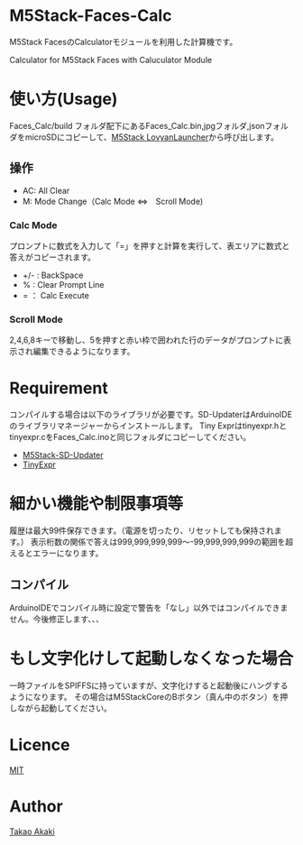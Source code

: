 # M5Stack-Faces-Calc

 M5Stack FacesのCalculatorモジュールを利用した計算機です。
 
 Calculator for M5Stack Faces with Caluculator Module

# 使い方(Usage)
 Faces_Calc/build フォルダ配下にあるFaces_Calc.bin,jpgフォルダ,jsonフォルダをmicroSDにコピーして、[M5Stack LovyanLauncher](https://github.com/lovyan03/M5Stack_LovyanLauncher)から呼び出します。

 ## 操作

- AC: All Clear
- M: Mode Change（Calc Mode ⇔　Scroll Mode)

 ### Calc Mode
 プロンプトに数式を入力して「=」を押すと計算を実行して、表エリアに数式と答えがコピーされます。
- +/- : BackSpace
- % : Clear Prompt Line
- = ： Calc Execute

 ### Scroll Mode
 2,4,6,8キーで移動し、5を押すと赤い枠で囲われた行のデータがプロンプトに表示され編集できるようになります。

 # Requirement

 コンパイルする場合は以下のライブラリが必要です。SD-UpdaterはArduinoIDEのライブラリマネージャーからインストールします。
 Tiny Exprはtinyexpr.hとtinyexpr.cをFaces_Calc.inoと同じフォルダにコピーしてください。

 - [M5Stack-SD-Updater](https://github.com/tobozo/M5Stack-SD-Updater)
 - [TinyExpr](https://github.com/codeplea/tinyexpr)

# 細かい機能や制限事項等
履歴は最大99件保存できます。（電源を切ったり、リセットしても保持されます。）
表示桁数の関係で答えは999,999,999,999～-99,999,999,999の範囲を超えるとエラーになります。

## コンパイル
ArduinoIDEでコンパイル時に設定で警告を「なし」以外ではコンパイルできません。今後修正します、、、

# もし文字化けして起動しなくなった場合
一時ファイルをSPIFFSに持っていますが、文字化けすると起動後にハングするようになります。
その場合はM5StackCoreのBボタン（真ん中のボタン）を押しながら起動してください。


# Licence
[MIT](https://github.com/mongonta0716/M5Stack-Faces-Calc/blob/master/LICENSE)

# Author
[Takao Akaki](https://twitter.com/mongonta555)



